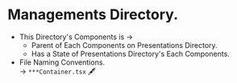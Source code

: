 # Managements Directory.  
  
- This Directory's Components is ->  
  - Parent of Each Components on Presentations Directory.  
  - Has a State of Presentations Directory's Each Components.  
- File Naming Conventions.  
  -> `***Container.tsx` 🖋
